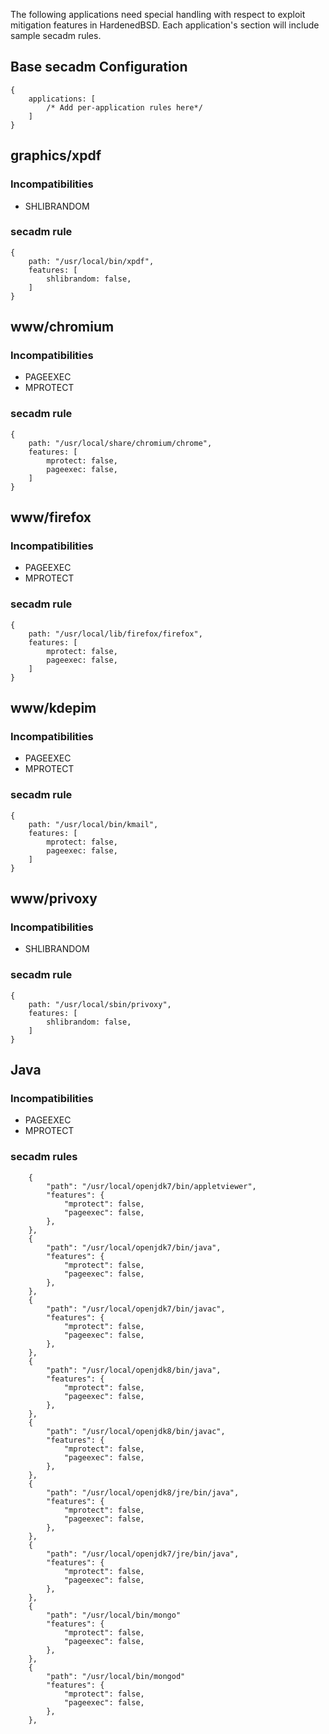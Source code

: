 The following applications need special handling with respect to exploit mitigation features in HardenedBSD. Each application's section will include sample secadm rules.

## Base secadm Configuration
    {
        applications: [
            /* Add per-application rules here*/
        ]
    }

## graphics/xpdf
### Incompatibilities
* SHLIBRANDOM

### secadm rule
    {
        path: "/usr/local/bin/xpdf",
        features: [
            shlibrandom: false,
        ]
    }

## www/chromium
### Incompatibilities
* PAGEEXEC
* MPROTECT

### secadm rule
    {
        path: "/usr/local/share/chromium/chrome",
        features: [
            mprotect: false,
            pageexec: false,
        ]
    }

## www/firefox
### Incompatibilities
* PAGEEXEC
* MPROTECT

### secadm rule
    {
        path: "/usr/local/lib/firefox/firefox",
        features: [
            mprotect: false,
            pageexec: false,
        ]
    }

## www/kdepim
### Incompatibilities
* PAGEEXEC
* MPROTECT

### secadm rule
    {
        path: "/usr/local/bin/kmail",
        features: [
            mprotect: false,
            pageexec: false,
        ]
    }


## www/privoxy
### Incompatibilities
* SHLIBRANDOM

### secadm rule
    {
        path: "/usr/local/sbin/privoxy",
        features: [
            shlibrandom: false,
        ]
    }

## Java
### Incompatibilities
* PAGEEXEC
* MPROTECT

### secadm rules
		{
			"path": "/usr/local/openjdk7/bin/appletviewer",
			"features": {
				"mprotect": false,
                "pageexec": false,
			},
		},
		{
			"path": "/usr/local/openjdk7/bin/java",
			"features": {
				"mprotect": false,
                "pageexec": false,
			},
		},
		{
			"path": "/usr/local/openjdk7/bin/javac",
			"features": {
				"mprotect": false,
                "pageexec": false,
			},
		},
		{
			"path": "/usr/local/openjdk8/bin/java",
			"features": {
				"mprotect": false,
                "pageexec": false,
			},
		},
		{
			"path": "/usr/local/openjdk8/bin/javac",
			"features": {
				"mprotect": false,
                "pageexec": false,
			},
		},
		{
			"path": "/usr/local/openjdk8/jre/bin/java",
			"features": {
				"mprotect": false,
                "pageexec": false,
			},
		},
		{
			"path": "/usr/local/openjdk7/jre/bin/java",
			"features": {
				"mprotect": false,
                "pageexec": false,
			},
		},
		{
			"path": "/usr/local/bin/mongo"
			"features": {
				"mprotect": false,
                "pageexec": false,
			},
		},
		{
			"path": "/usr/local/bin/mongod"
			"features": {
				"mprotect": false,
                "pageexec": false,
			},
		},